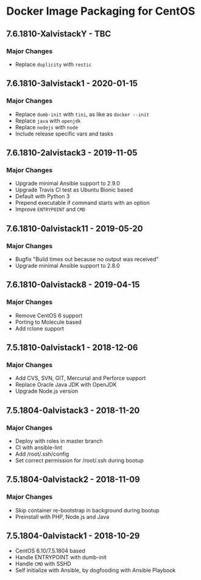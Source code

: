 # Docker Image Packaging for CentOS

## 7.6.1810-XalvistackY - TBC

### Major Changes

  - Replace `duplicity` with `restic`

## 7.6.1810-3alvistack1 - 2020-01-15

### Major Changes

  - Replace `dumb-init` with `tini`, as like as `docker --init`
  - Replace `java` with `openjdk`
  - Replace `nodejs` with `node`
  - Include release specific vars and tasks

## 7.6.1810-2alvistack3 - 2019-11-05

### Major Changes

  - Upgrade minimal Ansible support to 2.9.0
  - Upgrade Travis CI test as Ubuntu Bionic based
  - Default with Python 3
  - Prepend executable if command starts with an option
  - Improve `ENTRYPOINT` and `CMD`

## 7.6.1810-0alvistack11 - 2019-05-20

### Major Changes

  - Bugfix "Build times out because no output was received"
  - Upgrade minimal Ansible support to 2.8.0

## 7.6.1810-0alvistack8 - 2019-04-15

### Major Changes

  - Remove CentOS 6 support
  - Porting to Molecule based
  - Add rclone support

## 7.5.1810-0alvistack1 - 2018-12-06

### Major Changes

  - Add CVS, SVN, GIT, Mercurial and Perforce support
  - Replace Oracle Java JDK with OpenJDK
  - Upgrade Node.js version

## 7.5.1804-0alvistack3 - 2018-11-20

### Major Changes

  - Deploy with roles in master branch
  - CI with ansible-lint
  - Add /root/.ssh/config
  - Set correct permission for /root/.ssh during bootup

## 7.5.1804-0alvistack2 - 2018-11-09

### Major Changes

  - Skip container re-bootstrap in background during bootup
  - Preinstall with PHP, Node.js and Java

## 7.5.1804-0alvistack1 - 2018-10-29

  - CentOS 6.10/7.5.1804 based
  - Handle ENTRYPOINT with dumb-init
  - Handle `CMD` with SSHD
  - Self initialize with Ansible, by dogfooding with Ansible Playbook
